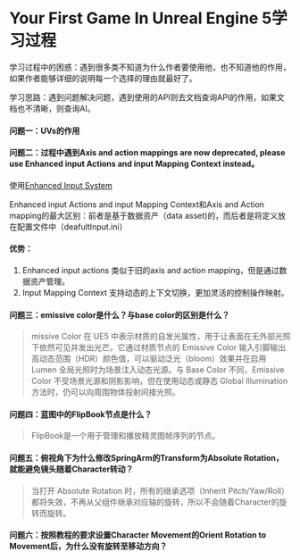 # Your First Game In Unreal Engine 5学习过程

学习过程中的困惑：遇到很多类不知道为什么作者要使用他，也不知道他的作用，如果作者能够详细的说明每一个选择的理由就最好了。

学习思路：遇到问题解决问题，遇到使用的API则去文档查询API的作用，如果文档也不清晰，则查询AI。

#### 问题一：UVs的作用


#### 问题二：过程中遇到Axis and action mappings are now deprecated, please use Enhanced input Actions and input Mapping Context instead。

使用[Enhanced Input System](https://www.bilibili.com/video/BV1GEypYKERz/?spm_id_from=333.337.search-card.all.click&vd_source=16b822060153afb61a028379bf440fe8)

Enhanced input Actions and input Mapping Context和Axis and Action mapping的最大区别：前者是基于数据资产（data asset)的，而后者是将定义放在配置文件中（deafultInput.ini）

#### 优势：
1. Enhanced input actions 类似于旧的axis and action mapping，但是通过数据资产管理。
2. Input Mapping Context 支持动态的上下文切换，更加灵活的控制操作映射。


#### 问题三：emissive color是什么？与base color的区别是什么？

> missive Color 在 UE5 中表示材质的自发光属性，用于让表面在无外部光照下依然可见并发出光芒。它通过材质节点的 Emissive Color 输入引脚输出高动态范围（HDR）颜色值，可以驱动泛光（bloom）效果并在启用 Lumen 全局光照时为场景注入动态光源。与 Base Color 不同，Emissive Color 不受场景光源和阴影影响，但在使用动态或静态 Global Illumination 方法时，仍可以向周围物体投射间接光照。

#### 问题四：蓝图中的FlipBook节点是什么？

> FlipBook是一个用于管理和播放精灵图帧序列的节点。

#### 问题五：俯视角下为什么修改SpringArm的Transform为Absolute Rotation，就能避免镜头随着Character转动？

> 当打开 Absolute Rotation 时，所有的继承选项（Inherit Pitch/Yaw/Roll）都将失效，不再从父组件继承对应轴的旋转，所以不会随着Character的旋转而旋转。

#### 问题六：按照教程的要求设置Character Movement的Orient Rotation to Movement后，为什么没有旋转至移动方向？

> 



